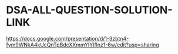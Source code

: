 # DSA-ALL-QUESTION-SOLUTION-LINK
https://docs.google.com/presentation/d/1-3zbtn4-fym9WNkA4kUcQnTpBdcXXmmYIYlflnz1-6w/edit?usp=sharing
